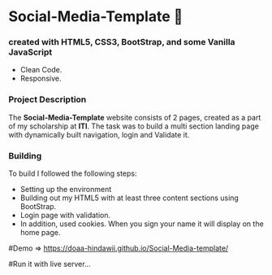 # Social-Media-Template 🤳

### created with HTML5, CSS3, BootStrap, and some Vanilla JavaScript
- Clean Code.
- Responsive.

### Project Description
The **Social-Media-Template** website consists of 2 pages, created as a part of my scholarship at **ITI**.
The task was to build a multi section landing page with dynamically built navigation, login and Validate it. 

### Building
To build I followed the following steps: 

- Setting up the environment
- Building out my HTML5 with at least three content sections using BootStrap.
- Login page with validation.
- In addition, used cookies. When you sign your name it will display on the home page.

#Demo => https://doaa-hindawii.github.io/Social-Media-template/

#Run it with live server...
